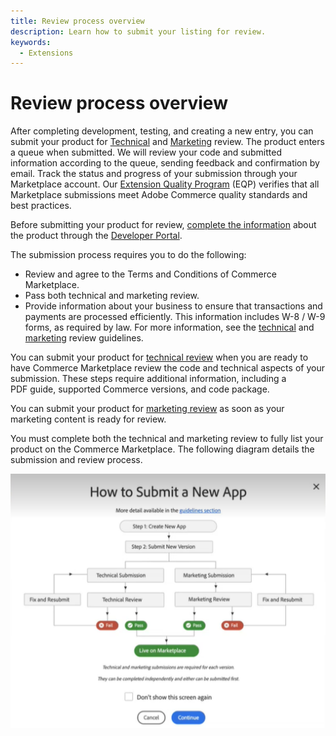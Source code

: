 ```yaml
---
title: Review process overview
description: Learn how to submit your listing for review.
keywords:
  - Extensions
---
```


# Review process overview

After completing development, testing, and creating a new entry, you can submit your product for [Technical](submit-for-technical-review.md) and [Marketing](submit-for-marketing-review.md) review. The product enters a queue when submitted. We will review your code and submitted information according to the queue, sending feedback and confirmation by email. Track the status and progress of your submission through your Marketplace account. Our [Extension Quality Program](extension-quality-program.md) (EQP) verifies that all Marketplace submissions meet Adobe Commerce quality standards and best practices.

<InlineAlert variant="info" slots="text"/>

Before submitting your product for review, [complete the information](extension-information.md) about the product through the [Developer Portal](developer-portal.md).

The submission process requires you to do the following:

-  Review and agree to the Terms and Conditions of Commerce Marketplace.
-  Pass both technical and marketing review.
-  Provide information about your business to ensure that transactions and payments are processed efficiently. This information includes W-8 / W-9 forms, as required by law. For more information, see the [technical](technical-review-guidelines.md) and [marketing](marketing-review-guidelines.md) review guidelines.

You can submit your product for [technical review](submit-for-technical-review.md) when you are ready to have Commerce Marketplace review the code and technical aspects of your submission. These steps require additional information, including a PDF guide, supported Commerce versions, and code package.

You can submit your product for [marketing review](submit-for-marketing-review.md) as soon as your marketing content is ready for review.

You must complete both the technical and marketing review to fully list your product on the Commerce Marketplace. The following diagram details the submission and review process.

![](_images/submit-chart1.png)
